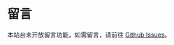 # 留言

本站台未开放留言功能，如需留言，请前往 [Github Issues](https://github.com/flc1125/docs/issues)。

<link rel="stylesheet" href="https://unpkg.com/gitalk/dist/gitalk.css">
<script src="https://unpkg.com/gitalk/dist/gitalk.min.js"></script>

<div id="gitalk-container"></div>

<script type="text/javascript">
var gitalk = new Gitalk({
    clientID: 'c0be54ed926e88d78c0e',
    clientSecret: 'e268d0947b56ee227611ea937b4c0ddb482cf949',
    repo: 'docs',
    owner: 'flc1125',
    admin: ['GitHub repo owner and collaborators, only these guys can initialize github issues'],
    id: location.pathname,      // Ensure uniqueness and length less than 50
    distractionFreeMode: false  // Facebook-like distraction free mode
})

gitalk.render('gitalk-container')
</script>